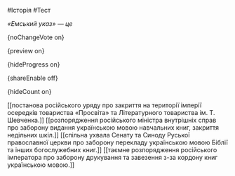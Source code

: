 #Історія #Тест

*«Емський указ» — це*

{noChangeVote on}

{preview on}

{hideProgress on}

{shareEnable off}

{hideCount on}

[[постанова російського уряду про закриття на території імперії осередків товариства «Просвіта» та Літературного товариства ім. Т. Шевченка.]]
[[розпорядження російського міністра внутрішніх справ про заборону видання українською мовою навчальних книг, закриття недільних шкіл.]]
[[спільна ухвала Сенату та Синоду Руської православної церкви про заборону перекладу українською мовою Біблії та інших богослужебних книг.]]
[[таємне розпорядження російського імператора про заборону друкування та завезення з-за кордону книг українською мовою.]]
